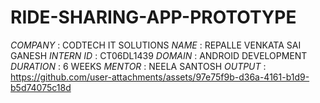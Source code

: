 # RIDE-SHARING-APP-PROTOTYPE
*COMPANY* : CODTECH IT SOLUTIONS 
*NAME* : REPALLE VENKATA SAI GANESH
*INTERN ID* : CT06DL1439
*DOMAIN* : ANDROID DEVELOPMENT 
*DURATION* : 6 WEEKS
*MENTOR* : NEELA SANTOSH
*OUTPUT* :
https://github.com/user-attachments/assets/97e75f9b-d36a-4161-b1d9-b5d74075c18d
